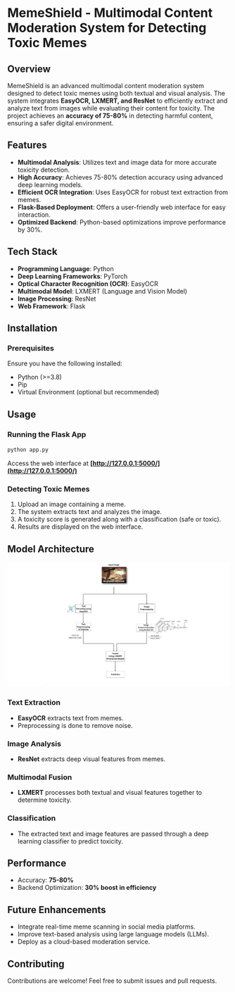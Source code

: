 # MemeShield - Multimodal Content Moderation System for Detecting Toxic Memes

## Overview

MemeShield is an advanced multimodal content moderation system designed to detect toxic memes using both textual and visual analysis. The system integrates **EasyOCR, LXMERT, and ResNet** to efficiently extract and analyze text from images while evaluating their content for toxicity. The project achieves an **accuracy of 75-80%** in detecting harmful content, ensuring a safer digital environment.

## Features

- **Multimodal Analysis**: Utilizes text and image data for more accurate toxicity detection.
- **High Accuracy**: Achieves 75-80% detection accuracy using advanced deep learning models.
- **Efficient OCR Integration**: Uses EasyOCR for robust text extraction from memes.
- **Flask-Based Deployment**: Offers a user-friendly web interface for easy interaction.
- **Optimized Backend**: Python-based optimizations improve performance by 30%.

## Tech Stack

- **Programming Language**: Python
- **Deep Learning Frameworks**: PyTorch
- **Optical Character Recognition (OCR)**: EasyOCR
- **Multimodal Model**: LXMERT (Language and Vision Model)
- **Image Processing**: ResNet
- **Web Framework**: Flask

## Installation

### Prerequisites

Ensure you have the following installed:

- Python (>=3.8)
- Pip
- Virtual Environment (optional but recommended)


## Usage

### Running the Flask App

```bash
python app.py
```

Access the web interface at **[http://127.0.0.1:5000/](http://127.0.0.1:5000/)**

### Detecting Toxic Memes

1. Upload an image containing a meme.
2. The system extracts text and analyzes the image.
3. A toxicity score is generated along with a classification (safe or toxic).
4. Results are displayed on the web interface.

## Model Architecture

![System Architecture](images/system_architecture.jpg)

### Text Extraction

- **EasyOCR** extracts text from memes.
- Preprocessing is done to remove noise.

### Image Analysis

- **ResNet** extracts deep visual features from memes.

### Multimodal Fusion

- **LXMERT** processes both textual and visual features together to determine toxicity.

### Classification

- The extracted text and image features are passed through a deep learning classifier to predict toxicity.


## Performance

- Accuracy: **75-80%**
- Backend Optimization: **30% boost in efficiency**

## Future Enhancements

- Integrate real-time meme scanning in social media platforms.
- Improve text-based analysis using large language models (LLMs).
- Deploy as a cloud-based moderation service.

## Contributing

Contributions are welcome! Feel free to submit issues and pull requests.

